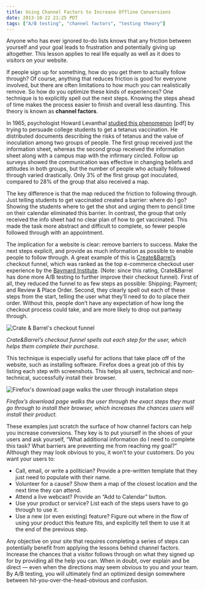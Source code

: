 ```yaml
---
title: Using Channel Factors to Increase Offline Conversions
date: 2013-10-22 21:25 PDT
tags: ["A/B testing", "channel factors", "testing theory"]
---
```


Anyone who has ever ignored to-do lists knows that any friction between yourself and your goal leads to frustration and potentially giving up altogether. This lesson applies to real life equally as well as it does to visitors on your website.

If people sign up for something, how do you get them to actually follow through? Of course, anything that reduces friction is good for everyone involved, but there are often limitations to how much you can realistically remove. So how do you optimize these kinds of experiences? One technique is to explicitly spell out the next steps. Knowing the steps ahead of time makes the process easier to finish and overall less daunting. This theory is known as **channel factors**.

In 1965, psychologist Howard Levanthal [studied this phenomenon](http://www.canyons.edu/faculty/rafterm/0%200lli%20Social%20Psychology/Social%20Day%20Pages/Day%203%20Info%20Pages/Effects%20of%20fear%20and%20specificity%20of%20recommendation%20upon%20attitudes%20and%20behavior.pdf) [pdf] by trying to persuade college students to get a tetanus vaccination. He distributed documents describing the risks of tetanus and the value of inoculation among two groups of people. The first group received just the information sheet, whereas the second group received the information sheet along with a campus map with the infirmary circled. Follow up surveys showed the communication was effective in changing beliefs and attitudes in both groups, but the number of people who actually followed through varied drastically. Only 3% of the first group got inoculated, compared to 28% of the group that also received a map.

The key difference is that the map reduced the friction to following through. Just telling students to get vaccinated created a barrier: where do I go? Showing the students where to get the shot and urging them to pencil time on their calendar eliminated this barrier. In contrast, the group that only received the info sheet had no clear plan of how to get vaccinated. This made the task more abstract and difficult to complete, so fewer people followed through with an appointment.

The implication for a website is clear: remove barriers to success. Make the next steps explicit, and provide as much information as possible to enable people to follow through. A great example of this is [Create&Barrel’s](http://www.crateandbarrel.com/) checkout funnel, which was ranked as the top e-commerce checkout user experience by the [Baymard Institute](http://baymard.com/). (Note: since this rating, Crate&Barrel has done more A/B testing to further improve their checkout funnel). First of all, they reduced the funnel to as few steps as possible: Shipping; Payment; and Review & Place Order. Second, they clearly spell out each of these steps from the start, telling the user what they’ll need to do to place their order. Without this, people don’t have any expectation of how long the checkout process could take, and are more likely to drop out partway through.

![Crate & Barrel's checkout funnel](http://jlzych.com/images/2013-10-22-using-channel-factors-to-increase-offline-conversions/crate-barrel-checkout.png)

_Crate&Barrel’s checkout funnel spells out each step for the user, which helps them complete their purchase._

This technique is especially useful for actions that take place off of the website, such as installing software. Firefox does a great job of this by listing each step with screenshots. This helps all users, technical and non-technical, successfully install their browser.

![Firefox's download page walks the user through installation steps](http://jlzych.com/images/2013-10-22-using-channel-factors-to-increase-offline-conversions/firefox-download.png)

_Firefox’s download page walks the user through the exact steps they must go through to install their browser, which increases the chances users will install their product._

These examples just scratch the surface of how channel factors can help you increase conversions. They key is to put yourself in the shoes of your users and ask yourself, “What additional information do I need to complete this task? What barriers are preventing me from reaching my goal?” Although they may look obvious to you, it won’t to your customers.
Do you want your users to:

- Call, email, or write a politician? Provide a pre-written template that they just need to populate with their name.
- Volunteer for a cause? Show them a map of the closest location and the next time they can attend.
- Attend a live webcast? Provide an “Add to Calendar” button.
- Use your product or service? List each of the steps users have to go through to use it.
- Use a new (or even existing) feature? Figure out where in the flow of using your product this feature fits, and explicitly tell them to use it at the end of the previous step.

Any objective on your site that requires completing a series of steps can potentially benefit from applying the lessons behind channel factors. Increase the chances that a visitor follows through on what they signed up for by providing all the help you can. When in doubt, over explain and be direct — even when the directions may seem obvious to you and your team. By A/B testing, you will ultimately find an optimized design somewhere between hit-you-over-the-head-obvious and confusion.
